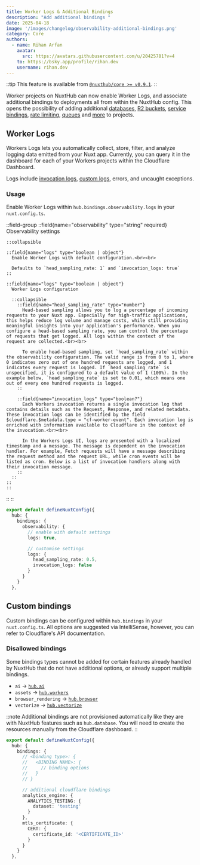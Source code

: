 ```yaml
---
title: Worker Logs & Additional Bindings
description: "Add additional bindings "
date: 2025-04-18
image: '/images/changelog/observability-additional-bindings.png'
category: Core
authors:
  - name: Rihan Arfan
    avatar:
      src: https://avatars.githubusercontent.com/u/20425781?v=4
    to: https://bsky.app/profile/rihan.dev
    username: rihan.dev
---
```


::tip
This feature is available from [`@nuxthub/core >= v0.9.1`](https://github.com/nuxt-hub/core/releases/tag/v0.9.1).
::

Worker projects on NuxtHub can now enable Worker Logs, and associate additional bindings to deployments all from within the NuxtHub config. This opens the possibility of adding additional [databases](https://developers.cloudflare.com/d1/worker-api/), [R2 buckets](https://developers.cloudflare.com/r2/api/workers/workers-api-reference/), [service bindings](https://developers.cloudflare.com/workers/runtime-apis/bindings/service-bindings/), [rate limiting](https://developers.cloudflare.com/workers/runtime-apis/bindings/rate-limit/), [queues](https://developers.cloudflare.com/queues/configuration/javascript-apis/) and [more](https://developers.cloudflare.com/workers/runtime-apis/bindings/) to projects.

## Worker Logs

Workers Logs lets you automatically collect, store, filter, and analyze logging data emitted from your Nuxt app. Currently, you can query it in the dashboard for each of your Workers projects within the Cloudflare Dashboard.

Logs include [invocation logs](https://developers.cloudflare.com/workers/observability/logs/workers-logs/#invocation-logs), [custom logs](https://developers.cloudflare.com/workers/observability/logs/workers-logs/#custom-logs), errors, and uncaught exceptions.

### Usage

Enable Worker Logs within `hub.bindings.observability.logs` in your `nuxt.config.ts`.

::field-group
  ::field{name="observability" type="string" required}
    Observability settings


    ::collapsible

    ::field{name="logs" type="boolean | object"}
      Enable Worker Logs with default configuration.<br><br>

      Defaults to `head_sampling_rate: 1` and `invocation_logs: true`
    ::

    ::field{name="logs" type="boolean | object"}
      Worker Logs configuration

      ::collapsible
        ::field{name="head_sampling_rate" type="number"}
          Head-based sampling allows you to log a percentage of incoming requests to your Nuxt app. Especially for high-traffic applications, this helps reduce log volume and manage costs, while still providing meaningful insights into your application's performance. When you configure a head-based sampling rate, you can control the percentage of requests that get logged. All logs within the context of the request are collected.<br><br>

          To enable head-based sampling, set `head_sampling_rate` within the observability configuration. The valid range is from 0 to 1, where 0 indicates zero out of one hundred requests are logged, and 1 indicates every request is logged. If `head_sampling_rate` is unspecified, it is configured to a default value of 1 (100%). In the example below, `head_sampling_rate` is set to 0.01, which means one out of every one hundred requests is logged.
        ::

        ::field{name="invocation_logs" type="boolean?"}
          Each Workers invocation returns a single invocation log that contains details such as the Request, Response, and related metadata. These invocation logs can be identified by the field $cloudflare.$metadata.type = "cf-worker-event". Each invocation log is enriched with information available to Cloudflare in the context of the invocation.<br><br>

          In the Workers Logs UI, logs are presented with a localized timestamp and a message. The message is dependent on the invocation handler. For example, Fetch requests will have a message describing the request method and the request URL, while cron events will be listed as cron. Below is a list of invocation handlers along with their invocation message.
        ::
      ::
    ::
    ::
  ::
::

```ts [nuxt.config.ts]
export default defineNuxtConfig({
  hub: {
    bindings: {
      observability: {
        // enable with default settings
        logs: true,

        // customise settings
        logs: {
          head_sampling_rate: 0.5,
          invocation_logs: false
        }
      }
    }
  },
```

## Custom bindings

Custom bindings can be configured within `hub.bindings` in your `nuxt.config.ts`. All options are suggested via IntelliSense, however, you can refer to Cloudflare's API documentation.

### Disallowed bindings
Some bindings types cannot be added for certain features already handled by NuxtHub that do not have additional options, or already support multiple bindings.

- `ai` → [`hub.ai`](/docs/features/ai)
- `assets` → [`hub.workers`](/changelog/workers)
- `browser_rendering` → [`hub.browser`](/docs/features/browser)
- `vectorize` → [`hub.vectorize`](/docs/features/vectorize)

::note
Additional bindings are not provisioned automatically like they are with NuxtHub features such as `hub.database`. You will need to create the resources manually from the Cloudflare dashboard.
::

```ts [nuxt.config.ts]
export default defineNuxtConfig({
  hub: {
    bindings: {
      // <binding type>: {
      //   <BINDING NAME>: {
      //     // binding options
      //   }
      // }

      // additional cloudflare bindings
      analytics_engine: {
        ANALYTICS_TESTING: {
          dataset: 'testing'
        }
      },
      mtls_certificate: {
        CERT: {
          certificate_id: '<CERTIFICATE_ID>'
        }
      }
    }
  },
```
